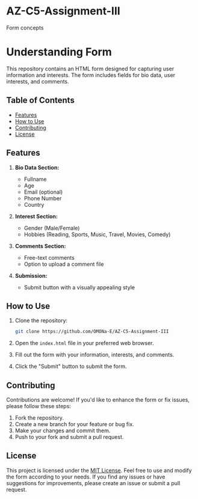 # AZ-C5-Assignment-III
Form concepts
# Understanding Form

This repository contains an HTML form designed for capturing user information and interests. The form includes fields for bio data, user interests, and comments.

## Table of Contents
- [Features](#features)
- [How to Use](#how-to-use)
- [Contributing](#contributing)
- [License](#license)

## Features

1. **Bio Data Section:**
   - Fullname
   - Age
   - Email (optional)
   - Phone Number
   - Country

2. **Interest Section:**
   - Gender (Male/Female)
   - Hobbies (Reading, Sports, Music, Travel, Movies, Comedy)

3. **Comments Section:**
   - Free-text comments
   - Option to upload a comment file

4. **Submission:**
   - Submit button with a visually appealing style

## How to Use

1. Clone the repository:
   ```bash
   git clone https://github.com/OMONa-E/AZ-C5-Assignment-III

2. Open the `index.html` file in your preferred web browser.

3. Fill out the form with your information, interests, and comments.

4. Click the "Submit" button to submit the form.

## Contributing

Contributions are welcome! If you'd like to enhance the form or fix issues, please follow these steps:

1. Fork the repository.
2. Create a new branch for your feature or bug fix.
3. Make your changes and commit them.
4. Push to your fork and submit a pull request.

## License

This project is licensed under the [MIT License](LICENSE). Feel free to use and modify the form according to your needs. If you find any issues or have suggestions for improvements, please create an issue or submit a pull request.
